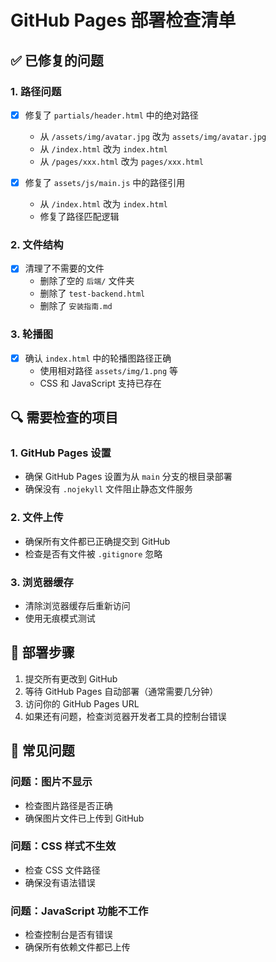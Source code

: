 # GitHub Pages 部署检查清单

## ✅ 已修复的问题

### 1. 路径问题
- [x] 修复了 `partials/header.html` 中的绝对路径
  - 从 `/assets/img/avatar.jpg` 改为 `assets/img/avatar.jpg`
  - 从 `/index.html` 改为 `index.html`
  - 从 `/pages/xxx.html` 改为 `pages/xxx.html`

- [x] 修复了 `assets/js/main.js` 中的路径引用
  - 从 `/index.html` 改为 `index.html`
  - 修复了路径匹配逻辑

### 2. 文件结构
- [x] 清理了不需要的文件
  - 删除了空的 `后端/` 文件夹
  - 删除了 `test-backend.html`
  - 删除了 `安装指南.md`

### 3. 轮播图
- [x] 确认 `index.html` 中的轮播图路径正确
  - 使用相对路径 `assets/img/1.png` 等
  - CSS 和 JavaScript 支持已存在

## 🔍 需要检查的项目

### 1. GitHub Pages 设置
- 确保 GitHub Pages 设置为从 `main` 分支的根目录部署
- 确保没有 `.nojekyll` 文件阻止静态文件服务

### 2. 文件上传
- 确保所有文件都已正确提交到 GitHub
- 检查是否有文件被 `.gitignore` 忽略

### 3. 浏览器缓存
- 清除浏览器缓存后重新访问
- 使用无痕模式测试

## 🚀 部署步骤

1. 提交所有更改到 GitHub
2. 等待 GitHub Pages 自动部署（通常需要几分钟）
3. 访问你的 GitHub Pages URL
4. 如果还有问题，检查浏览器开发者工具的控制台错误

## 📝 常见问题

### 问题：图片不显示
- 检查图片路径是否正确
- 确保图片文件已上传到 GitHub

### 问题：CSS 样式不生效
- 检查 CSS 文件路径
- 确保没有语法错误

### 问题：JavaScript 功能不工作
- 检查控制台是否有错误
- 确保所有依赖文件都已上传
